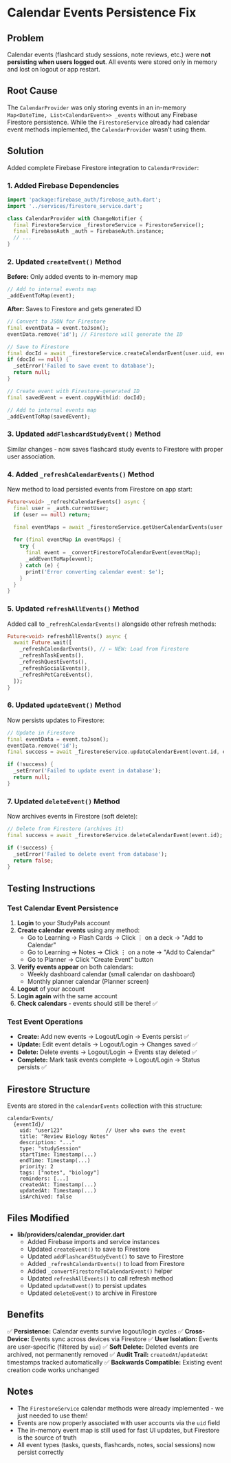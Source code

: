 # Calendar Events Persistence Fix

## Problem
Calendar events (flashcard study sessions, note reviews, etc.) were **not persisting when users logged out**. All events were stored only in memory and lost on logout or app restart.

## Root Cause
The `CalendarProvider` was only storing events in an in-memory `Map<DateTime, List<CalendarEvent>> _events` without any Firebase Firestore persistence. While the `FirestoreService` already had calendar event methods implemented, the `CalendarProvider` wasn't using them.

## Solution
Added complete Firebase Firestore integration to `CalendarProvider`:

### 1. Added Firebase Dependencies
```dart
import 'package:firebase_auth/firebase_auth.dart';
import '../services/firestore_service.dart';

class CalendarProvider with ChangeNotifier {
  final FirestoreService _firestoreService = FirestoreService();
  final FirebaseAuth _auth = FirebaseAuth.instance;
  // ...
}
```

### 2. Updated `createEvent()` Method
**Before:** Only added events to in-memory map
```dart
// Add to internal events map
_addEventToMap(event);
```

**After:** Saves to Firestore and gets generated ID
```dart
// Convert to JSON for Firestore
final eventData = event.toJson();
eventData.remove('id'); // Firestore will generate the ID

// Save to Firestore
final docId = await _firestoreService.createCalendarEvent(user.uid, eventData);
if (docId == null) {
  _setError('Failed to save event to database');
  return null;
}

// Create event with Firestore-generated ID
final savedEvent = event.copyWith(id: docId);

// Add to internal events map
_addEventToMap(savedEvent);
```

### 3. Updated `addFlashcardStudyEvent()` Method
Similar changes - now saves flashcard study events to Firestore with proper user association.

### 4. Added `_refreshCalendarEvents()` Method
New method to load persisted events from Firestore on app start:
```dart
Future<void> _refreshCalendarEvents() async {
  final user = _auth.currentUser;
  if (user == null) return;

  final eventMaps = await _firestoreService.getUserCalendarEvents(user.uid);
  
  for (final eventMap in eventMaps) {
    try {
      final event = _convertFirestoreToCalendarEvent(eventMap);
      _addEventToMap(event);
    } catch (e) {
      print('Error converting calendar event: $e');
    }
  }
}
```

### 5. Updated `refreshAllEvents()` Method
Added call to `_refreshCalendarEvents()` alongside other refresh methods:
```dart
Future<void> refreshAllEvents() async {
  await Future.wait([
    _refreshCalendarEvents(), // ← NEW: Load from Firestore
    _refreshTaskEvents(),
    _refreshQuestEvents(),
    _refreshSocialEvents(),
    _refreshPetCareEvents(),
  ]);
}
```

### 6. Updated `updateEvent()` Method
Now persists updates to Firestore:
```dart
// Update in Firestore
final eventData = event.toJson();
eventData.remove('id');
final success = await _firestoreService.updateCalendarEvent(event.id, eventData);

if (!success) {
  _setError('Failed to update event in database');
  return null;
}
```

### 7. Updated `deleteEvent()` Method
Now archives events in Firestore (soft delete):
```dart
// Delete from Firestore (archives it)
final success = await _firestoreService.deleteCalendarEvent(event.id);

if (!success) {
  _setError('Failed to delete event from database');
  return false;
}
```

## Testing Instructions

### Test Calendar Event Persistence
1. **Login** to your StudyPals account
2. **Create calendar events** using any method:
   - Go to Learning → Flash Cards → Click ⋮ on a deck → "Add to Calendar"
   - Go to Learning → Notes → Click ⋮ on a note → "Add to Calendar"
   - Go to Planner → Click "Create Event" button
3. **Verify events appear** on both calendars:
   - Weekly dashboard calendar (small calendar on dashboard)
   - Monthly planner calendar (Planner screen)
4. **Logout** of your account
5. **Login again** with the same account
6. **Check calendars** - events should still be there! ✅

### Test Event Operations
- **Create:** Add new events → Logout/Login → Events persist ✅
- **Update:** Edit event details → Logout/Login → Changes saved ✅
- **Delete:** Delete events → Logout/Login → Events stay deleted ✅
- **Complete:** Mark task events complete → Logout/Login → Status persists ✅

## Firestore Structure
Events are stored in the `calendarEvents` collection with this structure:
```
calendarEvents/
  {eventId}/
    uid: "user123"              // User who owns the event
    title: "Review Biology Notes"
    description: "..."
    type: "studySession"
    startTime: Timestamp(...)
    endTime: Timestamp(...)
    priority: 2
    tags: ["notes", "biology"]
    reminders: [...]
    createdAt: Timestamp(...)
    updatedAt: Timestamp(...)
    isArchived: false
```

## Files Modified
- **lib/providers/calendar_provider.dart**
  - Added Firebase imports and service instances
  - Updated `createEvent()` to save to Firestore
  - Updated `addFlashcardStudyEvent()` to save to Firestore
  - Added `_refreshCalendarEvents()` to load from Firestore
  - Added `_convertFirestoreToCalendarEvent()` helper
  - Updated `refreshAllEvents()` to call refresh method
  - Updated `updateEvent()` to persist updates
  - Updated `deleteEvent()` to archive in Firestore

## Benefits
✅ **Persistence:** Calendar events survive logout/login cycles
✅ **Cross-Device:** Events sync across devices via Firestore
✅ **User Isolation:** Events are user-specific (filtered by `uid`)
✅ **Soft Delete:** Deleted events are archived, not permanently removed
✅ **Audit Trail:** `createdAt`/`updatedAt` timestamps tracked automatically
✅ **Backwards Compatible:** Existing event creation code works unchanged

## Notes
- The `FirestoreService` calendar methods were already implemented - we just needed to use them!
- Events are now properly associated with user accounts via the `uid` field
- The in-memory event map is still used for fast UI updates, but Firestore is the source of truth
- All event types (tasks, quests, flashcards, notes, social sessions) now persist correctly
